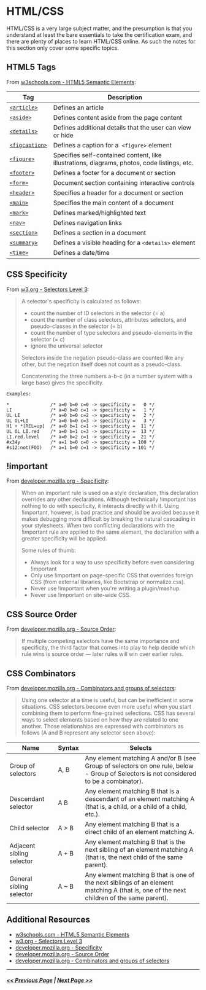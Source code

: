 # HTML/CSS

HTML/CSS is a very large subject matter, and the presumption is that you understand at least the bare essentials to take the certification exam, and there are plenty of places to learn HTML/CSS online. As such the notes for this section only cover some specific topics.

## HTML5 Tags

From [w3schools.com - HTML5 Semantic Elements](https://www.w3schools.com/html/html5_semantic_elements.asp):

| Tag | Description |
| ---- | ---- |
| [`<article>`](https://developer.mozilla.org/en-US/docs/Web/HTML/Element/article) | Defines an article |
| [`<aside>`](https://developer.mozilla.org/en-US/docs/Web/HTML/Element/aside)	| Defines content aside from the page content |
| [`<details>`](https://developer.mozilla.org/en-US/docs/Web/HTML/Element/details)	| Defines additional details that the user can view or hide |
| [`<figcaption>`](https://developer.mozilla.org/en-US/docs/Web/HTML/Element/figcaption) | Defines a caption for a` <figure>` element |
| [`<figure>`](https://developer.mozilla.org/en-US/docs/Web/HTML/Element/figure) | Specifies self-contained content, like illustrations, diagrams, photos, code listings, etc. |
| [`<footer>`](https://developer.mozilla.org/en-US/docs/Web/HTML/Element/footer) | Defines a footer for a document or section |
| [`<form>`](https://developer.mozilla.org/en-US/docs/Web/HTML/Element/form) | Document section containing interactive controls  |
| [`<header>`](https://developer.mozilla.org/en-US/docs/Web/HTML/Element/header) | Specifies a header for a document or section |
| [`<main>`](https://developer.mozilla.org/en-US/docs/Web/HTML/Element/main) | Specifies the main content of a document |
| [`<mark>`](https://developer.mozilla.org/en-US/docs/Web/HTML/Element/mark) | Defines marked/highlighted text |
| [`<nav>`](https://developer.mozilla.org/en-US/docs/Web/HTML/Element/nav) | Defines navigation links |
| [`<section>`](https://developer.mozilla.org/en-US/docs/Web/HTML/Element/section) | Defines a section in a document |
| [`<summary>`](https://developer.mozilla.org/en-US/docs/Web/HTML/Element/summary) | Defines a visible heading for a `<details>` element |
| [`<time>`](https://developer.mozilla.org/en-US/docs/Web/HTML/Element/time) | Defines a date/time |

## CSS Specificity

From [w3.org - Selectors Level 3](https://www.w3.org/TR/selectors/):

> A selector's specificity is calculated as follows:
>
> - count the number of ID selectors in the selector (= a)
> - count the number of class selectors, attributes selectors, and pseudo-classes in the selector (= b)
> - count the number of type selectors and pseudo-elements in the selector (= c)
> - ignore the universal selector
>
> Selectors inside the negation pseudo-class are counted like any other, but the negation itself does not count as a pseudo-class.
>
> Concatenating the three numbers a-b-c (in a number system with a large base) gives the specificity.
>
```
Examples:

*               /* a=0 b=0 c=0 -> specificity =   0 */
LI              /* a=0 b=0 c=1 -> specificity =   1 */
UL LI           /* a=0 b=0 c=2 -> specificity =   2 */
UL OL+LI        /* a=0 b=0 c=3 -> specificity =   3 */
H1 + *[REL=up]  /* a=0 b=1 c=1 -> specificity =  11 */
UL OL LI.red    /* a=0 b=1 c=3 -> specificity =  13 */
LI.red.level    /* a=0 b=2 c=1 -> specificity =  21 */
#x34y           /* a=1 b=0 c=0 -> specificity = 100 */
#s12:not(FOO)   /* a=1 b=0 c=1 -> specificity = 101 */
```

## !important

From [developer.mozilla.org - Specificity](https://developer.mozilla.org/en-US/docs/Web/CSS/Specificity):

> When an important rule is used on a style declaration, this declaration overrides any other declarations. Although technically !important has nothing to do with specificity, it interacts directly with it. Using !important, however, is bad practice and should be avoided because it makes debugging more difficult by breaking the natural cascading in your stylesheets. When two conflicting declarations with the !important rule are applied to the same element, the declaration with a greater specificity will be applied.
>
> Some rules of thumb:
>
> - Always look for a way to use specificity before even considering !important
> - Only use !important on page-specific CSS that overrides foreign CSS (from external libraries, like Bootstrap or normalize.css).
> - Never use !important when you're writing a plugin/mashup.
> - Never use !important on site-wide CSS.

## CSS Source Order

From [developer.mozilla.org - Source Order](https://developer.mozilla.org/en-US/docs/Learn/CSS/Introduction_to_CSS/Cascade_and_inheritance):
> If multiple competing selectors have the same importance and specificity, the third factor that comes into play to help decide which rule wins is source order — later rules will win over earlier rules.

## CSS Combinators

From [developer.mozilla.org - Combinators and groups of selectors](https://developer.mozilla.org/en-US/docs/Learn/CSS/Introduction_to_CSS/Combinators_and_multiple_selectors):
> Using one selector at a time is useful, but can be inefficient in some situations. CSS selectors become even more useful when you start combining them to perform fine-grained selections. CSS has several ways to select elements based on how they are related to one another. Those relationships are expressed with combinators as follows (A and B represent any selector seen above):

| Name | Syntax | Selects |
| ---- | ------ | ------- |
| Group of selectors | A, B | Any element matching A and/or B (see Group of selectors on one rule, below - Group of Selectors is not considered to be a combinator). |
| Descendant selector | A B | Any element matching B that is a descendant of an element matching A (that is, a child, or a child of a child, etc.).|
| Child selector | A > B | Any element matching B that is a direct child of an element matching A. |
| Adjacent sibling selector | A + B | Any element matching B that is the next sibling of an element matching A (that is, the next child of the same parent). |
| General sibling selector | A ~ B | Any element matching B that is one of the next siblings of an element matching A (that is, one of the next children of the same parent). |


## Additional Resources

- [w3schools.com - HTML5 Semantic Elements](https://www.w3schools.com/html/html5_semantic_elements.asp)
- [w3.org - Selectors Level 3](https://www.w3.org/TR/selectors/)
- [developer.mozilla.org - Specificity](https://developer.mozilla.org/en-US/docs/Web/CSS/Specificity)
- [developer.mozilla.org - Source Order](https://developer.mozilla.org/en-US/docs/Learn/CSS/Introduction_to_CSS/Cascade_and_inheritance)
- [developer.mozilla.org - Combinators and groups of selectors](https://developer.mozilla.org/en-US/docs/Learn/CSS/Introduction_to_CSS/Combinators_and_multiple_selectors)

---

##### [<< Previous Page](README.md) | [Next Page >>](1.2-javascript-jquery.md)
